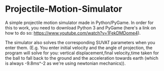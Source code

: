 # Projectile-Motion-Simulator

A simple projectile motion simulator made in Python/PyGame. In order for this to work, you need to download Python 3 and PyGame (here's a link on how to do so: https://www.youtube.com/watch?v=1FekDMDome4).

The simulator also solves the corresponding SUVAT parameters when you enter them. (E.g. You enter initial velocity and the angle of projection, the program will solve for you: vertical displacement,final velocity,time taken for the ball to fall back to the ground and the acceleration towards earth (which is always -9.8ms^-2 as we're using newtonian mechanics)).
